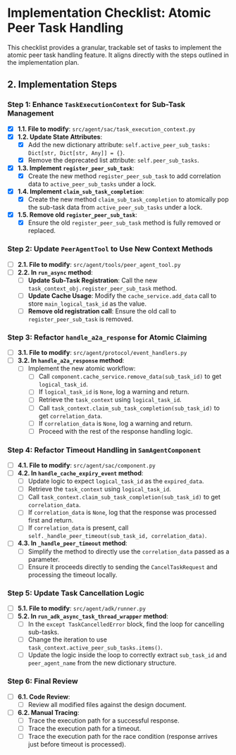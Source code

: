 # Implementation Checklist: Atomic Peer Task Handling

This checklist provides a granular, trackable set of tasks to implement the atomic peer task handling feature. It aligns directly with the steps outlined in the implementation plan.

## 2. Implementation Steps

### Step 1: Enhance `TaskExecutionContext` for Sub-Task Management

- [x] **1.1. File to modify**: `src/agent/sac/task_execution_context.py`
- [x] **1.2. Update State Attributes**:
    - [x] Add the new dictionary attribute: `self.active_peer_sub_tasks: Dict[str, Dict[str, Any]] = {}`.
    - [x] Remove the deprecated list attribute: `self.peer_sub_tasks`.
- [x] **1.3. Implement `register_peer_sub_task`**:
    - [x] Create the new method `register_peer_sub_task` to add correlation data to `active_peer_sub_tasks` under a lock.
- [x] **1.4. Implement `claim_sub_task_completion`**:
    - [x] Create the new method `claim_sub_task_completion` to atomically pop the sub-task data from `active_peer_sub_tasks` under a lock.
- [x] **1.5. Remove old `register_peer_sub_task`**:
    - [x] Ensure the old `register_peer_sub_task` method is fully removed or replaced.

### Step 2: Update `PeerAgentTool` to Use New Context Methods

- [ ] **2.1. File to modify**: `src/agent/tools/peer_agent_tool.py`
- [ ] **2.2. In `run_async` method**:
    - [ ] **Update Sub-Task Registration**: Call the new `task_context_obj.register_peer_sub_task` method.
    - [ ] **Update Cache Usage**: Modify the `cache_service.add_data` call to store `main_logical_task_id` as the value.
    - [ ] **Remove old registration call**: Ensure the old call to `register_peer_sub_task` is removed.

### Step 3: Refactor `handle_a2a_response` for Atomic Claiming

- [ ] **3.1. File to modify**: `src/agent/protocol/event_handlers.py`
- [ ] **3.2. In `handle_a2a_response` method**:
    - [ ] Implement the new atomic workflow:
        - [ ] Call `component.cache_service.remove_data(sub_task_id)` to get `logical_task_id`.
        - [ ] If `logical_task_id` is `None`, log a warning and return.
        - [ ] Retrieve the `task_context` using `logical_task_id`.
        - [ ] Call `task_context.claim_sub_task_completion(sub_task_id)` to get `correlation_data`.
        - [ ] If `correlation_data` is `None`, log a warning and return.
        - [ ] Proceed with the rest of the response handling logic.

### Step 4: Refactor Timeout Handling in `SamAgentComponent`

- [ ] **4.1. File to modify**: `src/agent/sac/component.py`
- [ ] **4.2. In `handle_cache_expiry_event` method**:
    - [ ] Update logic to expect `logical_task_id` as the `expired_data`.
    - [ ] Retrieve the `task_context` using `logical_task_id`.
    - [ ] Call `task_context.claim_sub_task_completion(sub_task_id)` to get `correlation_data`.
    - [ ] If `correlation_data` is `None`, log that the response was processed first and return.
    - [ ] If `correlation_data` is present, call `self._handle_peer_timeout(sub_task_id, correlation_data)`.
- [ ] **4.3. In `_handle_peer_timeout` method**:
    - [ ] Simplify the method to directly use the `correlation_data` passed as a parameter.
    - [ ] Ensure it proceeds directly to sending the `CancelTaskRequest` and processing the timeout locally.

### Step 5: Update Task Cancellation Logic

- [ ] **5.1. File to modify**: `src/agent/adk/runner.py`
- [ ] **5.2. In `run_adk_async_task_thread_wrapper` method**:
    - [ ] In the `except TaskCancelledError` block, find the loop for cancelling sub-tasks.
    - [ ] Change the iteration to use `task_context.active_peer_sub_tasks.items()`.
    - [ ] Update the logic inside the loop to correctly extract `sub_task_id` and `peer_agent_name` from the new dictionary structure.

### Step 6: Final Review

- [ ] **6.1. Code Review**:
    - [ ] Review all modified files against the design document.
- [ ] **6.2. Manual Tracing**:
    - [ ] Trace the execution path for a successful response.
    - [ ] Trace the execution path for a timeout.
    - [ ] Trace the execution path for the race condition (response arrives just before timeout is processed).
